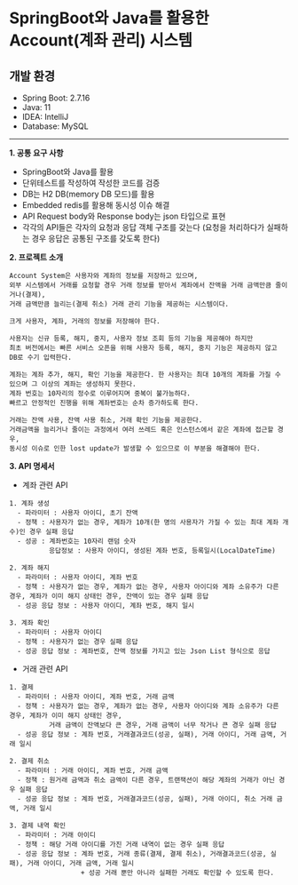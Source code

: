 # SpringBoot와 Java를 활용한 Account(계좌 관리) 시스템
## 개발 환경
- Spring Boot: 2.7.16
- Java: 11
- IDEA: IntelliJ
- Database: MySQL

---

**1. 공통 요구 사항**
- SpringBoot와 Java를 활용
- 단위테스트를 작성하여 작성한 코드를 검증
- DB는 H2 DB(memory DB 모드)를 활용
- Embedded redis를 활용해 동시성 이슈 해결
- API Request body와 Response body는 json 타입으로 표현
- 각각의 API들은 각자의 요청과 응답 객체 구조를 갖는다 (요청을 처리하다가 실패하는 경우 응답은 공통된 구조를 갖도록 한다)

**2. 프로젝트 소개**
```
Account System은 사용자와 계좌의 정보를 저장하고 있으며,
외부 시스템에서 거래를 요청할 경우 거래 정보를 받아서 계좌에서 잔액을 거래 금액만큼 줄이거나(결제),
거래 금액만큼 늘리는(결제 취소) 거래 관리 기능을 제공하는 시스템이다.

크게 사용자, 계좌, 거래의 정보를 저장해야 한다.

사용자는 신규 등록, 해지, 중지, 사용자 정보 조회 등의 기능을 제공해야 하지만
최초 버전에서는 빠른 서비스 오픈을 위해 사용자 등록, 해지, 중지 기능은 제공하지 않고 DB로 수기 입력한다.

계좌는 계좌 추가, 해지, 확인 기능을 제공한다. 한 사용자는 최대 10개의 계좌를 가질 수 있으며 그 이상의 계좌는 생성하지 못한다.
계좌 번호는 10자리의 정수로 이루어지며 중복이 불가능하다.
빠르고 안정적인 진행을 위해 계좌번호는 순차 증가하도록 한다.

거래는 잔액 사용, 잔액 사용 취소, 거래 확인 기능을 제공한다.
거래금액을 늘리거나 줄이는 과정에서 여러 쓰레드 혹은 인스턴스에서 같은 계좌에 접근할 경우,
동시성 이슈로 인한 lost update가 발생할 수 있으므로 이 부분을 해결해야 한다.
```
**3. API 명세서**
- 계좌 관련 API
```
1. 계좌 생성
  - 파라미터 : 사용자 아이디, 초기 잔액
  - 정책 : 사용자가 없는 경우, 계좌가 10개(한 명의 사용자가 가질 수 있는 최대 계좌 개수)인 경우 실패 응답
  - 성공 : 계좌번호는 10자리 랜덤 숫자
          응답정보 : 사용자 아이디, 생성된 계좌 번호, 등록일시(LocalDateTime)
```
```
2. 계좌 해지
  - 파라미터 : 사용자 아이디, 계좌 번호
  - 정책 : 사용자가 없는 경우, 계좌가 없는 경우, 사용자 아이디와 계좌 소유주가 다른 경우, 계좌가 이미 해지 상태인 경우, 잔액이 있는 경우 실패 응답
  - 성공 응답 정보 : 사용자 아이디, 계좌 번호, 해지 일시
```
```
3. 계좌 확인
  - 파라미터 : 사용자 아이디
  - 정책 : 사용자가 없는 경우 실패 응답
  - 성공 응답 정보 : 계좌번호, 잔액 정보를 가지고 있는 Json List 형식으로 응답
```
- 거래 관련 API
```
1. 결제
  - 파라미터 : 사용자 아이디, 계좌 번호, 거래 금액
  - 정책 : 사용자가 없는 경우, 계좌가 없는 경우, 사용자 아이디와 계좌 소유주가 다른 경우, 계좌가 이미 해지 상태인 경우,
          거래 금액이 잔액보다 큰 경우, 거래 금액이 너무 작거나 큰 경우 실패 응답
  - 성공 응답 정보 : 계좌 번호, 거래결과코드(성공, 실패), 거래 아이디, 거래 금액, 거래 일시
```
```
2. 결제 취소
  - 파라미터 : 거래 아이디, 계좌 번호, 거래 금액
  - 정책 : 원거래 금액과 취소 금액이 다른 경우, 트랜잭션이 해당 계좌의 거래가 아닌 경우 실패 응답
  - 성공 응답 정보 : 계좌 번호, 거래결과코드(성공, 실패), 거래 아이디, 취소 거래 금액, 거래 일시
```
```
3. 결제 내역 확인
  - 파라미터 : 거래 아이디
  - 정책 : 해당 거래 아이디를 가진 거래 내역이 없는 경우 실패 응답
  - 성공 응답 정보 : 계좌 번호, 거래 종류(결제, 결제 취소), 거래결과코드(성공, 실패), 거래 아이디, 거래 금액, 거래 일시
                  + 성공 거래 뿐만 아니라 실패한 거래도 확인할 수 있도록 한다. 
```
    
